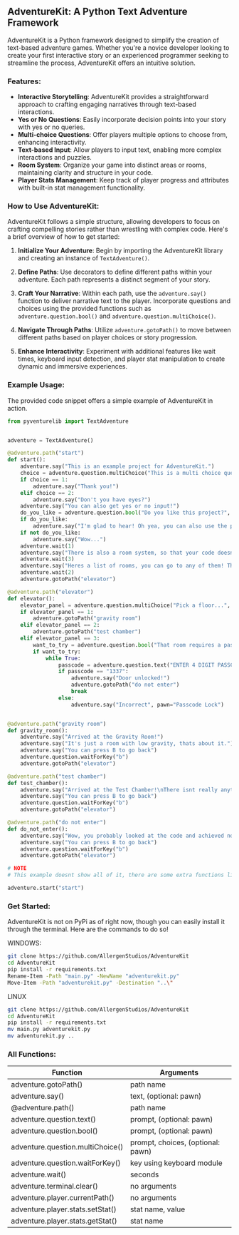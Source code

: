 ## AdventureKit: A Python Text Adventure Framework

AdventureKit is a Python framework designed to simplify the creation of text-based adventure games. Whether you're a novice developer looking to create your first interactive story or an experienced programmer seeking to streamline the process, AdventureKit offers an intuitive solution.

### Features:

- **Interactive Storytelling**: AdventureKit provides a straightforward approach to crafting engaging narratives through text-based interactions.
- **Yes or No Questions**: Easily incorporate decision points into your story with yes or no queries.
- **Multi-choice Questions**: Offer players multiple options to choose from, enhancing interactivity.
- **Text-based Input**: Allow players to input text, enabling more complex interactions and puzzles.
- **Room System**: Organize your game into distinct areas or rooms, maintaining clarity and structure in your code.
- **Player Stats Management**: Keep track of player progress and attributes with built-in stat management functionality.

### How to Use AdventureKit:

AdventureKit follows a simple structure, allowing developers to focus on crafting compelling stories rather than wrestling with complex code. Here's a brief overview of how to get started:

1. **Initialize Your Adventure**: Begin by importing the AdventureKit library and creating an instance of `TextAdventure()`.

2. **Define Paths**: Use decorators to define different paths within your adventure. Each path represents a distinct segment of your story.

3. **Craft Your Narrative**: Within each path, use the `adventure.say()` function to deliver narrative text to the player. Incorporate questions and choices using the provided functions such as `adventure.question.bool()` and `adventure.question.multiChoice()`.

4. **Navigate Through Paths**: Utilize `adventure.gotoPath()` to move between different paths based on player choices or story progression.

5. **Enhance Interactivity**: Experiment with additional features like wait times, keyboard input detection, and player stat manipulation to create dynamic and immersive experiences.

### Example Usage:

The provided code snippet offers a simple example of AdventureKit in action.

```py
from pyventurelib import TextAdventure


adventure = TextAdventure()

@adventure.path("start")
def start():
    adventure.say("This is an example project for AdventureKit.")
    choice = adventure.question.multiChoice("This is a multi choice question!", ["Wow!", "What is that?"])
    if choice == 1:
        adventure.say("Thank you!")
    elif choice == 2:
        adventure.say("Don't you have eyes?")
    adventure.say("You can also get yes or no input!")
    do_you_like = adventure.question.bool("Do you like this project?", pawn="The Developer")
    if do_you_like:
        adventure.say("I'm glad to hear! Oh yea, you can also use the pawn= to set the character/pawn saying it.", pawn="The Developer")
    if not do_you_like:
        adventure.say("Wow...")
    adventure.wait(1)
    adventure.say("There is also a room system, so that your code doesnt become diagonal.", pawn="The Developer")
    adventure.wait(3)
    adventure.say("Heres a list of rooms, you can go to any of them! They are all in their seperate code", pawn="The Developer")
    adventure.wait(2)
    adventure.gotoPath("elevator")

@adventure.path("elevator")
def elevator():
    elevator_panel = adventure.question.multiChoice("Pick a floor...", pawn="Elevator Panel", choices=["Gravity Room", "Test Chamber", "DO NOT ENTER"])
    if elevator_panel == 1:
        adventure.gotoPath("gravity room")
    elif elevator_panel == 2:
        adventure.gotoPath("test chamber")
    elif elevator_panel == 3:
        want_to_try = adventure.question.bool("That room requires a passcode, want to try at it?", pawn="Room Door")
        if want_to_try:
            while True:
                passcode = adventure.question.text("ENTER 4 DIGIT PASSCODE", pawn="Passcode Lock")
                if passcode == "1337":
                    adventure.say("Door unlocked!")
                    adventure.gotoPath("do not enter")
                    break
                else:
                    adventure.say("Incorrect", pawn="Passcode Lock")


@adventure.path("gravity room")
def gravity_room():
    adventure.say("Arrived at the Gravity Room!")
    adventure.say("It's just a room with low gravity, thats about it.")
    adventure.say("You can press B to go back")
    adventure.question.waitForKey("b")
    adventure.gotoPath("elevator")

@adventure.path("test chamber")
def test_chamber():
    adventure.say("Arrived at the Test Chamber!\nThere isnt really anything here right now.")
    adventure.say("You can press B to go back")
    adventure.question.waitForKey("b")
    adventure.gotoPath("elevator")

@adventure.path("do not enter")
def do_not_enter():
    adventure.say("Wow, you probably looked at the code and achieved nothing! Great job :D")
    adventure.say("You can press B to go back")
    adventure.question.waitForKey("b")
    adventure.gotoPath("elevator")

# NOTE
# This example doesnt show all of it, there are some extra functions like adventure.player.stats etc

adventure.start("start")
```

### Get Started:

AdventureKit is not on PyPi as of right now, though you can easily install it through the terminal.
Here are the commands to do so!

WINDOWS:
```bash
git clone https://github.com/AllergenStudios/AdventureKit
cd AdventureKit
pip install -r requirements.txt
Rename-Item -Path "main.py" -NewName "adventurekit.py"
Move-Item -Path "adventurekit.py" -Destination "..\"
```

LINUX
```bash
git clone https://github.com/AllergenStudios/AdventureKit
cd AdventureKit
pip install -r requirements.txt
mv main.py adventurekit.py
mv adventurekit.py ..
```

### All Functions:

| Function | Arguments |
|----------|----------|
| adventure.gotoPath() | path name |
| adventure.say() | text, (optional: pawn) |
| @adventure.path() | path name |
| adventure.question.text() | prompt, (optional: pawn) |
| adventure.question.bool() | prompt, (optional: pawn) |
| adventure.question.multiChoice() | prompt, choices, (optional: pawn) |
| adventure.question.waitForKey() | key using keyboard module |
| adventure.wait() | seconds |
| adventure.terminal.clear() | no arguments |
| adventure.player.currentPath() | no arguments |
| adventure.player.stats.setStat() | stat name, value |
| adventure.player.stats.getStat() | stat name |
